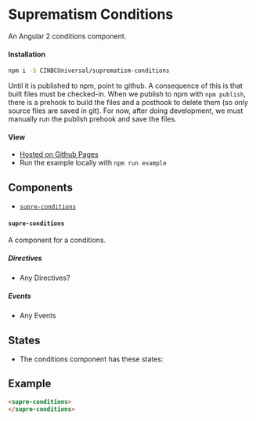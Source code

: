 # Suprematism Conditions

An Angular 2 conditions component.


#### Installation
```bash
npm i -S CINBCUniversal/suprematism-conditions
```
Until it is published to npm, point to github. A consequence of this is that
built files must be checked-in. When we publish to npm with `npm publish`,
there is a prehook to build the files and a posthook to delete them
(so only source files are saved in git). For now, after doing development,
we must manually run the publish prehook and save the files.


#### View
- [Hosted on Github Pages](https://cinbcuniversal.github.io/suprematism-conditions/)
- Run the example locally with `npm run example`


## Components
- [`supre-conditions`](#supre-conditions)

#### <a id="supre-conditions"></a> `supre-conditions`
A component for a conditions.

##### Directives
- Any Directives?

##### Events
- Any Events


## States
- The conditions component has these states:


## Example
```html
<supre-conditions>
</supre-conditions>
```
